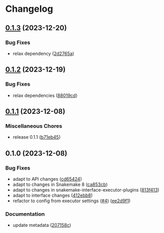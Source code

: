 # Changelog

## [0.1.3](https://github.com/snakemake/snakemake-executor-plugin-azure-batch/compare/v0.1.2...v0.1.3) (2023-12-20)


### Bug Fixes

* relax dependency ([2d2765a](https://github.com/snakemake/snakemake-executor-plugin-azure-batch/commit/2d2765aee844d8dbf86f20869ca92cfaf5c82d16))

## [0.1.2](https://github.com/snakemake/snakemake-executor-plugin-azure-batch/compare/v0.1.1...v0.1.2) (2023-12-19)


### Bug Fixes

* relax dependencies ([88019cd](https://github.com/snakemake/snakemake-executor-plugin-azure-batch/commit/88019cdafa07ada3788c7fcea402b5d599f4518e))

## [0.1.1](https://github.com/snakemake/snakemake-executor-plugin-azure-batch/compare/v0.1.0...v0.1.1) (2023-12-08)


### Miscellaneous Chores

* release 0.1.1 ([b71eb45](https://github.com/snakemake/snakemake-executor-plugin-azure-batch/commit/b71eb456238f36661a2e959295647c20f54e584e))

## 0.1.0 (2023-12-08)


### Bug Fixes

* adapt to API changes ([cd65424](https://github.com/snakemake/snakemake-executor-plugin-azure-batch/commit/cd65424ec8707333eb8647f066ba79d6ccd5fd8a))
* adapt to changes in Snakemake 8 ([ca853cb](https://github.com/snakemake/snakemake-executor-plugin-azure-batch/commit/ca853cb80529befcdc4e32c6969f297ad2d92edf))
* adapt to changes in snakemake-interface-executor-plugins ([813f413](https://github.com/snakemake/snakemake-executor-plugin-azure-batch/commit/813f4132c07dcdb978430b2ea4d290e76e09f7bd))
* adapt to interface changes ([412ebb8](https://github.com/snakemake/snakemake-executor-plugin-azure-batch/commit/412ebb807ed0dde8c2891674d4aa000d3a99e171))
* refactor to config from executor settings ([#4](https://github.com/snakemake/snakemake-executor-plugin-azure-batch/issues/4)) ([ee2d9f1](https://github.com/snakemake/snakemake-executor-plugin-azure-batch/commit/ee2d9f15ab59056d9d79b4be319ec7210d4ee5fc))


### Documentation

* update metadata ([207158c](https://github.com/snakemake/snakemake-executor-plugin-azure-batch/commit/207158c815f3402172e287712c15b26229f92ac5))

